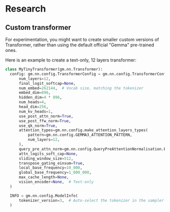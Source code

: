 # Research

## Custom transformer

For experimentation, you might want to create smaller custom versions of
Transformer, rather than using the default official "Gemma" pre-trained ones.

Here is an example to create a text-only, 12 layers transformer:

```python
class MyTinyTransformer(gm.nn.Transformer):
  config: gm.nn.config.TransformerConfig = gm.nn.config.TransformerConfig(
      num_layers=12,
      final_logit_softcap=None,
      num_embed=262144,  # Vocab size, matching the tokenizer
      embed_dim=896,
      hidden_dim=4 * 896,
      num_heads=4,
      head_dim=256,
      num_kv_heads=1,
      use_post_attn_norm=True,
      use_post_ffw_norm=True,
      use_qk_norm=True,
      attention_types=gm.nn.config.make_attention_layers_types(
          pattern=gm.nn.config.GEMMA3_ATTENTION_PATTERN,
          num_layers=12,
      ),
      query_pre_attn_norm=gm.nn.config.QueryPreAttentionNormalisation.BY_ONE_OVER_SQRT_HEAD_DIM,
      attn_logits_soft_cap=None,
      sliding_window_size=512,
      transpose_gating_einsum=True,
      local_base_frequency=10_000,
      global_base_frequency=1_000_000,
      max_cache_length=None,
      vision_encoder=None,  # Text-only
  )

  INFO = gm.nn.config.ModelInfo(
      tokenizer_version=3,  # Auto-select the tokenizer in the sampler
  )
```

